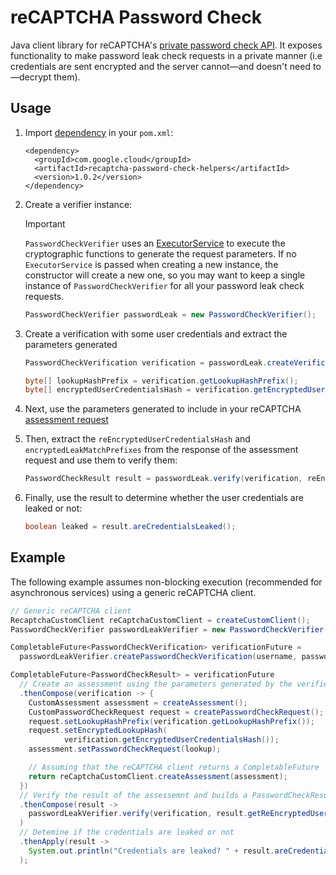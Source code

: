 # reCAPTCHA Password Check

Java client library for reCAPTCHA's
[private password check API](https://cloud.google.com/recaptcha-enterprise/docs/check-passwords).
It exposes functionality to make password leak check requests in a private
manner (i.e credentials are sent encrypted and the server cannot—and doesn't
need to—decrypt them).

## Usage

1.  Import [dependency](https://central.sonatype.com/artifact/com.google.cloud/recaptcha-password-check-helpers/1.0.2) in your `pom.xml`:

    ```
    <dependency>
      <groupId>com.google.cloud</groupId>
      <artifactId>recaptcha-password-check-helpers</artifactId>
      <version>1.0.2</version>
    </dependency>
    ```

1.  Create a verifier instance:

    > [!IMPORTANT]
    > `PasswordCheckVerifier` uses an
    > [ExecutorService](https://docs.oracle.com/javase/8/docs/api/java/util/concurrent/ExecutorService.html)
    > to execute the cryptographic functions to generate the request parameters.
    > If no `ExecutorService` is passed when creating a new instance, the
    > constructor will create a new one, so you may want to keep a single instance
    > of `PasswordCheckVerifier` for all your password leak check requests.

    ```java
    PasswordCheckVerifier passwordLeak = new PasswordCheckVerifier();
    ```

1.  Create a verification with some user credentials and extract the parameters
    generated

    ```java
    PasswordCheckVerification verification = passwordLeak.createVerification(username, password).get();

    byte[] lookupHashPrefix = verification.getLookupHashPrefix();
    byte[] encryptedUserCredentialsHash = verification.getEncryptedUserCredentialsHash();
    ```

1.  Next, use the parameters generated to include in your reCAPTCHA
    [assessment request](https://cloud.google.com/recaptcha-enterprise/docs/create-assessment)

1.  Then, extract the `reEncryptedUserCredentialsHash` and
    `encryptedLeakMatchPrefixes` from the response of the assessment request and
    use them to verify them:

    ```java
    PasswordCheckResult result = passwordLeak.verify(verification, reEncryptedUserCredentialsHash, encryptedLeakMatchPrefixes);
    ```

1.  Finally, use the result to determine whether the user credentials are leaked
    or not:

    ```java
    boolean leaked = result.areCredentialsLeaked();
    ```

## Example

The following example assumes non-blocking execution (recommended for
asynchronous services) using a generic reCAPTCHA client.

```java
// Generic reCAPTCHA client
RecaptchaCustomClient reCaptchaCustomClient = createCustomClient();
PasswordCheckVerifier passwordLeakVerifier = new PasswordCheckVerifier();

CompletableFuture<PasswordCheckVerification> verificationFuture =
  passwordLeakVerifier.createPasswordCheckVerification(username, password);

CompletableFuture<PasswordCheckResult> = verificationFuture
  // Create an assessment using the parameters generated by the verifier
  .thenCompose(verification -> {
    CustomAssessment assessment = createAssessment();
    CustomPasswordCheckRequest request = createPasswordCheckRequest();
    request.setLookupHashPrefix(verification.getLookupHashPrefix());
    request.setEncryptedLookupHash(
            verification.getEncryptedUserCredentialsHash());
    assessment.setPasswordCheckRequest(lookup);

    // Assuming that the reCAPTCHA client returns a CompletableFuture
    return reCaptchaCustomClient.createAssessment(assessment);
  })
  // Verify the result of the assessemnt and builds a PasswordCheckResult
  .thenCompose(result ->
    passwordLeakVerifier.verify(verification, result.getReEncryptedUserCredentials(), result.getEncryptedLeakMatchPrefixes());
  )
  // Detemine if the credentials are leaked or not
  .thenApply(result ->
    System.out.println("Credentials are leaked? " + result.areCredentialsLeaked());
  );
```
